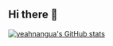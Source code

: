 ## Hi there 👋
[![yeahnangua's GitHub stats](https://github-readme-stats.vercel.app/api?username=yeahnangua)](https://github.com/anuraghazra/github-readme-stats)
